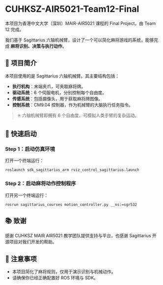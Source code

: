 # CUHKSZ-AIR5021-Team12-Final

本项目为香港中文大学（深圳）MAIR-AIR5021 课程的 Final Project，由 Team 12 完成。

我们基于 Sagittarius 六轴机械臂，设计了一个可以简化麻将游戏的系统，能够完成 **麻将识别、决策与执行动作**。

## 🦾 项目简介

本项目使用的是 Sagittarius 六轴机械臂。其主要结构包括：

- **执行机构**：末端夹爪，可夹取麻将牌。
- **驱动系统**：6 个伺服电机，分别控制每个自由度。
- **传感系统**：包括摄像头，用于获取麻将牌图像。
- **控制系统**：CM9.04 控制器，作为机械臂的大脑执行任务指令。

> ✳️ 六轴机械臂即拥有 6 个自由度，可模拟人类手臂的复杂运动。

## 🚀 快速启动

### Step 1：启动仿真环境

打开一个终端运行：

```bash
roslaunch sdk_sagittarius_arm rviz_control_sagittarius.launch
```

### Step 2：启动麻将动作控制程序

打开另一个终端运行：

```shell
rosrun sagittarius_courses motion_controller.py __ns:=sgr532
```

## 📚 致谢

感谢 CUHKSZ MAIR AIR5021 教学团队提供支持与平台，也感谢 Sagittarius 开源项目对我们开发的帮助。

## 📌 注意事项

- 本项目简化了麻将规则，仅用于演示识别与机械动作。
- 请确保你已经正确配置好 ROS 环境与 SDK。
